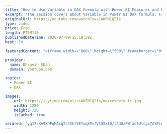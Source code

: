 ```yaml
---
title: "How to Use Variable in DAX Formula with Power BI Measures and Calculated Columns?"
excerpt: "The session covers about Variable in Power BI DAX formula. First, we discuss, when to use variables in Power BI DAX, which are the real-life use case to use DAX in Power BI.  Then we will talk about the syntax to use variable inside DAX. The session covers the following points: • Introduction to Variable"
originalUrl: https://youtube.com/watch?v=sLAHFN1Q21k
type: video
price: Free
length: PT5M11S
publishedDateTime: 2020-07-09T15:19:59Z
heat: 50

featuredContent: "<iframe width=\"800\" height=\"500\" frameborder=\"0\" src=\"https://www.youtube.com/embed/sLAHFN1Q21k\" allow=\"accelerometer; autoplay; encrypted-media; gyroscope; picture-in-picture\" allowfullscreen></iframe>"

provider:
  name: Dhruvin Shah
  domain: youtube.com

topics:
  - Power BI
  - DAX

images:
  - url: https://i.ytimg.com/vi/sLAHFN1Q21k/maxresdefault.jpg
    width: 1280
    height: 720
    isCached: true

secured: "yq17zKe9XnPqMAcqZzJXhfYEYxqXPvfVSQSx80/lSdUzFWfadtUtcgc7dYFlqRt/LR35124KZeCCVTgjh1b4SZdVS5Kr490YNpzRIVY1N+CcYKApmvhGsehG/ZjmgNWEmw+rUenW+Y/GiDwYbmn7of/Tldl335HRZbigteMB99HY7xnneynY+Ve6Ix8SVhVY4utH5YOswm0qB4MaqbRkdDE2EINiIRTaOkRLNpEvl5K7u7As+qvSF9gHiJGLCGGuD03fIH3IsQ2AWN91a3PYxYS0tewGD45H7mfcyej/GOPLG4u3iMimpQo8gUIPwHvmTJPhgCJH1pZpfT9Gah3RvuJPzcufAf354I3U7mu33brVQJFTd5WpwKauidMAhakhNJQEjwkJwwjC8uKMrv1GtGqe8P5FW7cC/fuQ1VaRPuU=;OwDq4W/qKWrRJ9MtniInww=="
---
```


